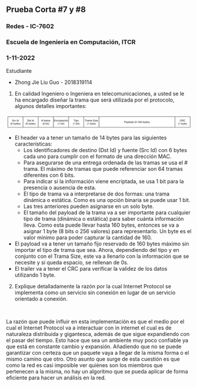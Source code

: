 ## Prueba Corta #7 y #8
### Redes - IC-7602
### Escuela de Ingeniería en Computación, ITCR
### 1-11-2022
Estudiante
* Zhong Jie Liu Guo - 2018319114

1. En calidad Ingeniero o Ingeniera en telecomunicaciones, a usted se le ha encargado diseñar la trama que será utilizada por el protocolo, algunos detalles importantes: <br> 
 
![](./trama.png)
* El header va a tener un tamaño de 14 bytes para las siguientes características:
    * Los identificadores de destino (Dst Id) y fuente (Src Id) con 6 bytes cada uno para cumplir con el formato de una dirección MAC.
    * Para asegurarse de una entrega ordenada de las tramas se usa el # trama. El máximo de tramas que puede referenciar son 64 tramas diferentes con 6 bits.
    * Para indicar si la información viene encriptada, se usa 1 bit para la presencia o ausencia de esta.
    * El tipo de trama va a interpretarse de dos formas: una trama dinámica o estática. Como es una opción binaria se puede usar 1 bit.
    * Las tres anteriores pueden asignarse en un solo byte.
    * El tamaño del payload de la trama va a ser importante para cualquier tipo de trama (dinámica o estática) para saber cuánta información lleva. Como esta puede llevar hasta 160 bytes, entonces se va a asignar 1 byte (8 bits o 256 valores) para representarlo. Un byte es el valor mínimo para poder capturar la cantidad de 160.
* El payload va a tener un tamaño fijo reservado de 160 bytes máximo sin importar el tipo de trama que sea. Ahora, dependiendo del tipo y en conjunto con el Trama Size, este va a llenarlo con la información que se necesite y si queda espacio, se rellenan de 0s.
* El trailer va a tener el CRC para verificar la validez de los datos utilizando 1 byte.


2. Explique detalladamente la razón por la cual Internet Protocol se implementa como un servicio sin conexión en lugar de un servicio orientado a conexión.
<br> 

La razón que puede influir en esta implementación es que el medio por el cual el Internet Protocol va a interactuar con in internet el cual es de naturaleza distribuida y gigantesca, además de que sigue expandiendo con el pasar del tiempo. Esto hace que sea un ambiente muy poco confiable ya que está en constante cambio y expansión. Añadiendo que no se puede garantizar con certeza que un paquete vaya a llegar de la misma forma o el mismo camino que otro. Otro asunto que surge de esta cuestión es que como la red es casi imposible ver quiénes son los miembros que pertenecen a la misma, no hay un algoritmo que se pueda aplicar de forma eficiente para hacer un análisis en la red.

&nbsp;&nbsp; 